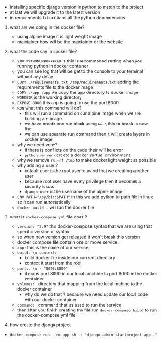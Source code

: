 * installing specific django version in python to match to the project
* at last we will upgrade it to the latest version
* in requirements.txt contians all the python dependencies

1. what are we doing in the docker file?
    * using alpine image it is light weight image
    * maintainer how will be the maintainer or the website

2. what the code say in docker file?
    * `ENV PYTHONUNBUFFERED 1` this is recommaned setting when you running python in docker container
    * you can see log that will be get to the console to your terminal without any delay
    * `COPY ./requirements.txt /tmp/requirements.txt` adding the requirements file to the docker image
    * `COPY ./app /app` we copy the app directory to docker image
    * `WORKDIR` is the working directory
    * `EXPOSE 8000` this app is going to use the port 8000
    * `RUN` what this command will do?
        * this will run a command on our alpine image when we are building are image.
        * we have create one run block using `&& \` this to break to new line.
        * we can use spearate run command then it will create layers in docker image
    * why we need venv?
        * if there is conflicts on the code their will be error
        * `python -m venv`  create a docker vartual environment 
    * why we remove `rm -rf /tmp` to make docker light weight as possible
    * why adding a user ?
        * default user is the root user to aviod that we creating another user
        * because root user have every privilege then  it becomes a security issue.
        * `django-user` is the username of the alpine image
    * `ENV PATH="/py/bin:$PATH"` in this we add python to path file in linux so it can run automatically
    * `docker build .` will run the docker file

3. what is `docker-compose.yml` file does ?

    * `version: "3.9"` this docker-compose syntax that we are using that specific version of syntax 
    * so when new version get released it won't break this version
    *  docker compose file contain one or move service.
    * `app:` this is the name of our service
    * ```build: \n context: .``` 
        * build docker file inside our currrent directory 
        * context it start from the root 
    * `ports: \n - "8000:8000"` 
        * it maps port 8000 in our local amchine to port 8000 in the docker container
    * `volumes: ` directory that mapping from the local mahine to the docker container
        * why do we do that ?  because we need update our local code with our docker container 
    * `command: ` command that us used to run the service
    * then after you finish creating the file run `docker-compose build` to run the docker-compose.yml file

4. how create the django project 
* `docker-compose run --rm app sh -c "django-admin startproject app ."`
